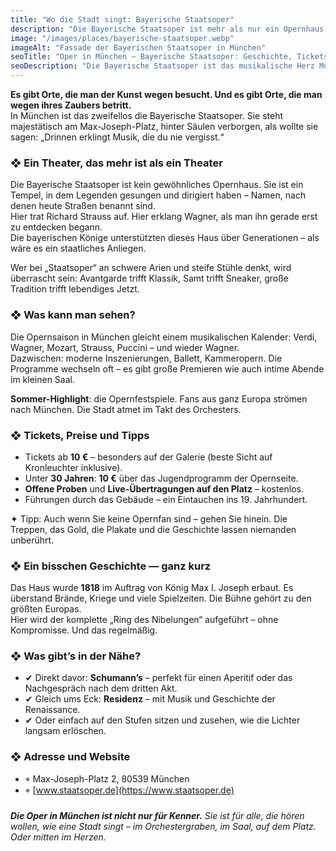 ```yaml
---
title: "Wo die Stadt singt: Bayerische Staatsoper"
description: "Die Bayerische Staatsoper ist mehr als nur ein Opernhaus. In diesem Artikel erzählen wir von ihrer Geschichte, geben Besuchstipps, Infos zu Ticketpreisen und der besonderen Atmosphäre, die man mindestens einmal erlebt haben sollte."
image: "/images/places/bayerische-staatsoper.webp"
imageAlt: "Fassade der Bayerischen Staatsoper in München"
seoTitle: "Oper in München — Bayerische Staatsoper: Geschichte, Tickets, Atmosphäre"
seoDescription: "Die Bayerische Staatsoper ist das musikalische Herz Münchens. Atmosphäre, Preise, Geschichte, Tipps und Festspiele – alles, was Sie vor dem Besuch wissen sollten."
---
```


**Es gibt Orte, die man der Kunst wegen besucht. Und es gibt Orte, die man wegen ihres Zaubers betritt.**  
In München ist das zweifellos die Bayerische Staatsoper. Sie steht majestätisch am Max-Joseph-Platz, hinter Säulen verborgen, als wollte sie sagen: „Drinnen erklingt Musik, die du nie vergisst.“

### ❖ Ein Theater, das mehr ist als ein Theater

Die Bayerische Staatsoper ist kein gewöhnliches Opernhaus. Sie ist ein Tempel, in dem Legenden gesungen und dirigiert haben – Namen, nach denen heute Straßen benannt sind.  
Hier trat Richard Strauss auf. Hier erklang Wagner, als man ihn gerade erst zu entdecken begann.  
Die bayerischen Könige unterstützten dieses Haus über Generationen – als wäre es ein staatliches Anliegen.

Wer bei „Staatsoper“ an schwere Arien und steife Stühle denkt, wird überrascht sein: Avantgarde trifft Klassik, Samt trifft Sneaker, große Tradition trifft lebendiges Jetzt.

### ❖ Was kann man sehen?

Die Opernsaison in München gleicht einem musikalischen Kalender: Verdi, Wagner, Mozart, Strauss, Puccini – und wieder Wagner.  
Dazwischen: moderne Inszenierungen, Ballett, Kammeropern. Die Programme wechseln oft – es gibt große Premieren wie auch intime Abende im kleinen Saal.

**Sommer-Highlight**: die Opernfestspiele. Fans aus ganz Europa strömen nach München. Die Stadt atmet im Takt des Orchesters.

### ❖ Tickets, Preise und Tipps

- Tickets ab **10 €** – besonders auf der Galerie (beste Sicht auf Kronleuchter inklusive).
- Unter **30 Jahren**: **10 €** über das Jugendprogramm der Opernseite.
- **Offene Proben** und **Live-Übertragungen auf den Platz** – kostenlos.
- Führungen durch das Gebäude – ein Eintauchen ins 19. Jahrhundert.

✦ Tipp: Auch wenn Sie keine Opernfan sind – gehen Sie hinein. Die Treppen, das Gold, die Plakate und die Geschichte lassen niemanden unberührt.

### ❖ Ein bisschen Geschichte — ganz kurz

Das Haus wurde **1818** im Auftrag von König Max I. Joseph erbaut. Es überstand Brände, Kriege und viele Spielzeiten. Die Bühne gehört zu den größten Europas.  
Hier wird der komplette „Ring des Nibelungen“ aufgeführt – ohne Kompromisse. Und das regelmäßig.

### ❖ Was gibt’s in der Nähe?

- ✔ Direkt davor: **Schumann’s** – perfekt für einen Aperitif oder das Nachgespräch nach dem dritten Akt.
- ✔ Gleich ums Eck: **Residenz** – mit Musik und Geschichte der Renaissance.
- ✔ Oder einfach auf den Stufen sitzen und zusehen, wie die Lichter langsam erlöschen.

### ❖ Adresse und Website

- ⌖ Max-Joseph-Platz 2, 80539 München  
- ⌖ [www.staatsoper.de](https://www.staatsoper.de)

###

_**Die Oper in München ist nicht nur für Kenner.** Sie ist für alle, die hören wollen, wie eine Stadt singt – im Orchestergraben, im Saal, auf dem Platz. Oder mitten im Herzen._
